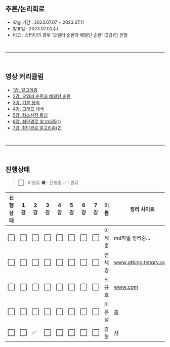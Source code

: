 ## **추론/논리회로**

- 학습 기간 : 2023.07.07 ~ 2023.07.11
- 발표일 : 2023.07.12(수)
- 비고 : 스터디의 경우 '오일러 순환과 해밀턴 순환' (2강)만 진행

<br>

---

<br>

## **영상 커리큘럼**

- [1강. 알고리즘](https://www.youtube.com/watch?v=_Q0V8pzeeTA)
- [2강. 오일러 순환과 해밀턴 순환](https://www.youtube.com/watch?v=ERR7LFuhZq0)
- [3강. 기본 용어](https://www.youtube.com/watch?v=NIqQG3d-d5w)
- [4강. 그래프 채색](https://www.youtube.com/watch?v=DsH0_R_OH_k)
- [5강. 최소신장 트리](https://www.youtube.com/watch?v=NG-GNfSaf9c)
- [6강. 최단경로 알고리즘(1)](https://www.youtube.com/watch?v=IbFHEOpSvAI)
- [7강. 최단경로 알고리즘(2)](https://www.youtube.com/watch?v=0_gvtEKTr1o)

<br>

---

<br>

## **진행상태**

> :white_large_square: : 미완료
> :black_large_square: : 진행중
> :white_check_mark: : 완료

| 진행상태             | 1강                  | 2강                  | 3강                  | 4강                  | 5강                  | 6강                  | 7강                  | 이름   | 정리 사이트                                                                                                                    |
| -------------------- | -------------------- | -------------------- | -------------------- | -------------------- | -------------------- | -------------------- | -------------------- | ------ | ---------------------------------------------------------------------------------------------------------------------------- |
| :white_large_square: | :white_large_square: | :white_large_square: | :white_large_square: | :white_large_square: | :white_large_square: | :white_large_square: | :white_large_square: | 이세훈 | md파일 정리중...                                                                                                               |
| :white_large_square: | :white_large_square: | :white_large_square: | :white_large_square: | :white_large_square: | :white_large_square: | :white_large_square: | :white_large_square: | 연제경 | www.gtking.tistory.com                                                                                                         | 아직 블로그 미완 |
| :white_large_square: | :white_large_square: | :white_large_square: | :white_large_square: | :white_large_square: | :white_large_square: | :white_large_square: | :white_large_square: | 최규호 | www.com                                                                                                                        |
| :white_large_square: | :white_large_square: | :white_large_square: | :white_large_square: | :white_large_square: | :white_large_square: | :white_large_square: | :white_large_square: | 이은성 | [흑](https://velog.io/@seong_li/%EC%9D%B4%EC%82%B0-%EC%88%98%ED%95%99-%EC%9D%B4%EC%82%B0%EC%88%98%ED%95%99-%EA%B8%B0%EC%B4%88) |
| :white_large_square: | :white_large_square: | :white_check_mark: | :white_large_square: | :white_large_square: | :white_large_square: | :white_large_square: | :white_large_square: | 강현   | [자](https://hyunleo.tistory.com/category/CS/%EC%95%8C%EA%B3%A0%EB%A6%AC%EC%A6%98%26%EA%B7%B8%EB%9E%98%ED%94%84)                        |

